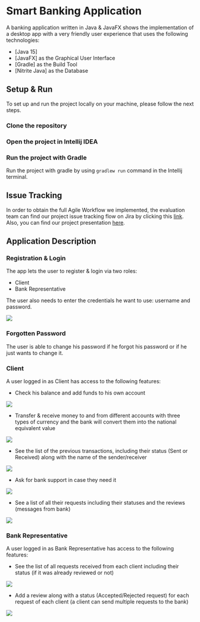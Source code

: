 # Smart Banking Application
A banking application written in Java & JavaFX shows the implementation of a desktop app with a very friendly user experience that uses the following technologies:
* [Java 15]
* [JavaFX] as the Graphical User Interface
* [Gradle] as the Build Tool
* [Nitrite Java] as the Database

## Setup & Run
To set up and run the project locally on your machine, please follow the next steps.

### Clone the repository
### Open the project in Intellij IDEA
### Run the project with Gradle
Run the project with gradle by using `gradlew run` command in the Intellij terminal.

## Issue Tracking
In order to obtain the full Agile Workflow we implemented, the evaluation team can find our project issue tracking flow on Jira by clicking this [link](https://andreinegrea.atlassian.net/jira/software/c/projects/SB/issues/).
Also, you can find our project presentation [here](https://docs.google.com/presentation/d/18ANrd-GpT84OR28h-SJtpiwAlM4fZ3y-bRnRmgLk2HI/edit?fbclid=IwAR2dPFq1Hq3jrlPDouxXc7KKZAEedO2nxmroWy59XdsPUXSyjn5F5qk76TM#slide=id.p).

## Application Description
### Registration & Login

The app lets the user to register & login via two roles:
* Client
* Bank Representative

The user also needs to enter the credentials he want to use: username and password.

<img src="docs/login.png"/>

### Forgotten Password
The user is able to change his password if he forgot his password or if he just wants to change it.

### Client
A user logged in as Client has access to the following features:
* Check his balance and add funds to his own account

<img src="docs/checkBalance.png"/>

* Transfer & receive money to and from different accounts with three types of currency and the bank will convert them into the national equivalent value

<img src="docs/transferFunds.png"/>

* See the list of the previous transactions, including their status (Sent or Received) along with the name of the sender/receiver

<img src="docs/seeTransactions.png"/>

* Ask for bank support in case they need it

<img src="docs/askForBankSupport.png"/>

* See a list of all their requests including their statuses and the reviews (messages from bank)

<img src="docs/listbankrequestsclient.png"/>

### Bank Representative

A user logged in as Bank Representative has access to the following features:
* See the list of all requests received from each client including their status (if it was already reviewed or not)

<img src="docs/listbankrequestsbank.png"/>

* Add a review along with a status (Accepted/Rejected request) for each request of each client (a client can send multiple requests to the bank)

<img src="docs/addReview.png"/>